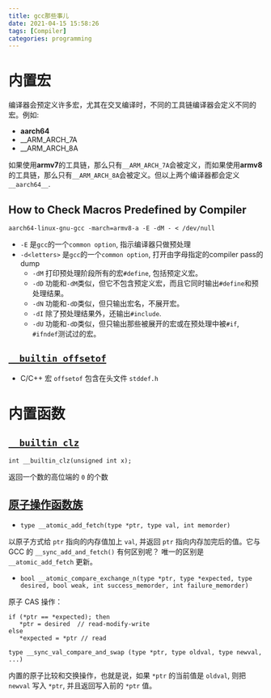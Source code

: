 ```yaml
---
title: gcc那些事儿
date: 2021-04-15 15:58:26
tags: [Compiler]
categories: programming
---
```


# 内置宏
编译器会预定义许多宏，尤其在交叉编译时，不同的工具链编译器会定义不同的宏。例如:

- __aarch64__
- __ARM_ARCH_7A
- __ARM_ARCH_8A

<!--more-->

如果使用**armv7**的工具链，那么只有`__ARM_ARCH_7A`会被定义，而如果使用**armv8**的工具链，那么只有`__ARM_ARCH_8A`会被定义。但以上两个编译器都会定义`__aarch64__`.

## How to Check Macros Predefined by Compiler
```
aarch64-linux-gnu-gcc -march=armv8-a -E -dM - < /dev/null
```

- `-E` 是`gcc`的一个`common option`, 指示编译器只做预处理
- `-d<letters>` 是`gcc`的一个`common option`, 打开由字母指定的compiler pass的dump
  * `-dM` 打印预处理阶段所有的宏`#define`, 包括预定义宏。
  * `-dD` 功能和`-dM`类似，但它不包含预定义宏，而且它同时输出`#define`和预处理结果。
  * `-dN` 功能和`-dD`类似，但只输出宏名，不展开宏。
  * `-dI` 除了预处理结果外，还输出`#include`.
  * `-dU` 功能和`-dD`类似，但只输出那些被展开的宏或在预处理中被`#if`, `#ifndef`测试过的宏。

## [`__builtin_offsetof`](https://gcc.gnu.org/onlinedocs/gcc/Offsetof.html)

- C/C++ 宏 `offsetof` 包含在头文件 `stddef.h`

# 内置函数

## [`__builtin_clz`](https://gcc.gnu.org/onlinedocs/gcc/Other-Builtins.html)

`int __builtin_clz(unsigned int x);`

返回一个数的高位端的 `0` 的个数

## [原子操作函数族](https://gcc.gnu.org/onlinedocs/gcc/_005f_005fatomic-Builtins.html)

- `type __atomic_add_fetch(type *ptr, type val, int memorder)`

以原子方式给 `ptr` 指向的内存值加上 `val`, 并返回 `ptr` 指向内存加完后的值。它与 GCC 的 `__sync_add_and_fetch()` 有何区别呢？ 唯一的区别是 `__atomic_add_fetch` 更新。

- `bool __atomic_compare_exchange_n(type *ptr, type *expected, type desired, bool weak, int success_memorder, int failure_memorder)`

原子 CAS 操作：
```
if (*ptr == *expected); then
   *ptr = desired  // read-modify-write
else
   *expected = *ptr // read
```

`type __sync_val_compare_and_swap (type *ptr, type oldval, type newval, ...)`

内置的原子比较和交换操作，也就是说，如果 `*ptr` 的当前值是 `oldval`, 则把 `newval` 写入 `*ptr`, 并且返回写入前的 `*ptr` 值。

